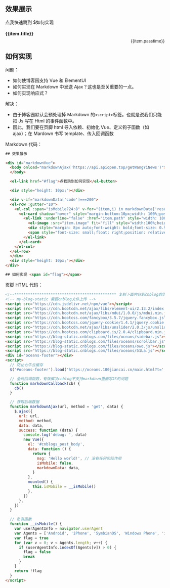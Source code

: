 ## 效果展示

<body onload="useVue({created:function(){
  $.ajax('https://api.apiopen.top/getWangYiNews')
   .then(data=>{
     if(data.code===200){
       alert(1);
       console.log(markdownVue);
       window.markdownVue.markdownData = data.result;
     }
   })
}})"></body>
<div id="markdown-vue">
  <el-alert title="以下新闻内容每天会自动更新" type=success>
    <el-link href="#flag">点我快速跳到 $如何实现</el-link>
  </el-alert>
  <div style="height: 10px;"></div>
  <el-row :gutter="10">
    <el-col :span="isMobile?24:8" v-for="(item,i) in markdownData" :key="i">
      <el-card shadow="hover" style="margin-bottom:10px;width: 100%;position: relative;">
        <el-link :underline="false" :href="item.path" style="width: 100%;">
          <el-image :src="item.image" fit="fill" style="width:100%;height:175px;"></el-image>
          <div style="margin: 8px auto;font-weight: bold;font-size: 0.9rem;" v-cloak>{{item.title}}</div>
          <span style="font-size: small;float: right;position: relative;bottom: 1px;">{{item.passtime}}</span>
        </el-link>
      </el-card>
    </el-col>
  </el-row>
  <div style="height: 10px;"></div>
</div>

## 如何实现 <span id="flag"></span>

问题：

- 如何使博客园支持 Vue 和 ElementUI
- 如何实现在 Markdown 中发送 Ajax？这也是至关重要的一点。
- 如何实现响应式？

解决：

- 由于博客园默认会预处理掉 Markdown 的`<script>`标签。也就是说我们只能把 Js 写在 Html 的事件函数中。
- 因此，我们要在页脚 html 导入依赖、初始化 Vue、定义钩子函数（如 ajax）；在 Mardown 书写 template、传入回调函数

Markdown 代码：

```html
## 效果展示

<div id="markdownVue">
  <body onload="markdownAjax('https://api.apiopen.top/getWangYiNews')">
  </body>

  <el-link href="#flag">点我跳到如何实现</el-button>

  <div style="height: 10px;"></div>

  <div v-if="markdownData['code']===200">
  <el-row :gutter="10">
    <el-col :span="isMobile?24:8" v-for="(item,i) in markdownData['result']" :key="i">
      <el-card shadow="hover" style="margin-bottom:10px;width: 100%;position: relative;">
        <el-link :underline="false" :href="item.path" style="width: 100%;">
          <el-image :src="item.image" fit="fill" style="width:100%;height:175px;"></el-image>
          <div style="margin: 8px auto;font-weight: bold;font-size: 0.9rem;" v-cloak>{{item.title}}</div>
          <span style="font-size: small;float: right;position: relative;bottom: 1px;" v-text="item.passtime"></span>
        </el-link>
      </el-card>
    </el-col>
  </el-row>
  </div>
  <div style="height: 10px;"></div>
</div>

## 如何实现 <span id="flag"></span>
```

<el-alert effect="dark" title="注意在markdown的代码区域不要使用{{}}语法，改用v-text代替，否则html会失效" type="warning"></el-alert>

页脚 HTML 代码：

```html
<!--********************************************* 复制下面内容到cnblog的页脚处 ***********************************************-->
<!-- my-blog-static 需要cnblog文件上传 -->
<script src="https://cdn.jsdelivr.net/npm/vue"></script>
<script src="https://cdn.bootcdn.net/ajax/libs/element-ui/2.13.2/index.js"></script>
<script src="https://cdn.bootcdn.net/ajax/libs/mdui/1.0.0/js/mdui.min.js"></script>
<script src="https://cdn.bootcss.com/fancybox/3.5.7/jquery.fancybox.js"></script>
<script src="https://cdn.bootcss.com/jquery-cookie/1.4.1/jquery.cookie.js"></script>
<script src="https://cdn.bootcdn.net/ajax/libs/unslider/2.0.3/js/unslider-min.js"></script>
<script src="https://cdn.bootcss.com/clipboard.js/2.0.4/clipboard.min.js"></script>
<script src="https://blog-static.cnblogs.com/files/oceans/sidebar.js"></script>
<script src="https://blog-static.cnblogs.com/files/oceans/scrollbar.js"></script>
<script src="https://blog-static.cnblogs.com/files/oceans/owo.js"></script>
<script src="https://blog-static.cnblogs.com/files/oceans/51La.js"></script>
<div id="oceans-footer"></div>
<script>
  // 防止七牛云缓存
  $('#oceans-footer').load('https://oceans.100jiancai.cn/main.html?t=' + new Date().getTime())

  // 全局回调函数，有效解决cnblog不支持markdown里面写JS的问题
  function markdownCallback(cb) {
    cb()
  }

  // 获取后端数据
  function markdownAjax(url, method = 'get', data) {
    $.ajax({
      url: url,
      method: method,
      data: data,
      success: function (data) {
        console.log('debug: ', data)
        new Vue({
          el: '#cnblogs_post_body',
          data: function () {
            return {
              msg: 'Hello world!', // 没有任何实际作用
              isMobile: false,
              markdownData: data,
            }
          },
          mounted() {
            this.isMobile = __isMobile()
          },
        })
      },
    })
  }

  // 私有函数
  function __isMobile() {
    var userAgentInfo = navigator.userAgent
    var Agents = ['Android', 'iPhone', 'SymbianOS', 'Windows Phone', 'iPad', 'iPod']
    var flag = true
    for (var v = 0; v < Agents.length; v++) {
      if (userAgentInfo.indexOf(Agents[v]) > 0) {
        flag = false
        break
      }
    }
    return !flag
  }
</script>
```

